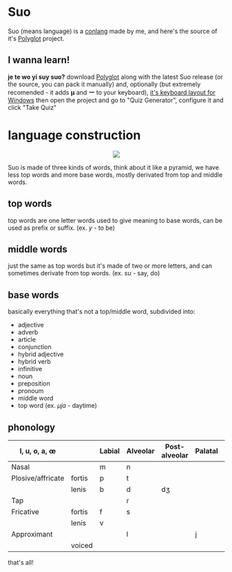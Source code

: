 # Suo
Suo (means language) is a [conlang](https://en.wikipedia.org/wiki/Constructed_language) made by me, and here's the source of it's [Polyglot](https://draquet.github.io/PolyGlot/) project.
## I wanna learn!
**je te wo yi suy suo?** download [Polyglot](https://draquet.github.io/PolyGlot/) along with the latest Suo release (or the source, you can pack it manually) and, optionally (but extremely recomended - it adds **µ** and **ー** to your keyboard), [it's keyboard layout for Windows](https://github.com/adrianvic/suo-keyboard-windows/) then open the project and go to "Quiz Generator", configure it and click "Take Quiz"
# language construction
<p align="center">
  <img src="https://github.com/adrianvic/suo/assets/85490958/a23cf893-b5c5-4d92-8921-daf3c7fd8934" />
</p>

Suo is made of three kinds of words, think about it like a pyramid, we have less top words and more base words, mostly derivated from top and middle words.
## top words
top words are one letter words used to give meaning to base words, can be used as prefix or suffix. (ex. _y_ - to be)

## middle words
just the same as top words but it's made of two or more letters, and can sometimes derivate from top words. (ex. _su_ - say, do)

## base words
basically everything that's not a top/middle word, subdivided into:
- adjective
- adverb
- article
- conjunction
- hybrid adjective
- hybrid verb
- infinitive
- noun
- preposition
- pronoum
- middle word
- top word
(ex. _µja_ - daytime)

## phonology
<html xmlns:o="urn:schemas-microsoft-com:office:office"
xmlns:x="urn:schemas-microsoft-com:office:excel"
xmlns="http://www.w3.org/TR/REC-html40">

<head>

<meta name=ProgId content=Excel.Sheet>
<meta name=Generator content="Microsoft Excel 15">
<link id=Main-File rel=Main-File
href="file:///C:/Users/Adrian/AppData/Local/Temp/msohtmlclip1/01/clip.htm">
<link rel=File-List
href="file:///C:/Users/Adrian/AppData/Local/Temp/msohtmlclip1/01/clip_filelist.xml">

<!--table
	{mso-displayed-decimal-separator:"\.";
	mso-displayed-thousand-separator:"\,";}
@page
	{margin:.75in .7in .75in .7in;
	mso-header-margin:.3in;
	mso-footer-margin:.3in;}
tr
	{mso-height-source:auto;}
col
	{mso-width-source:auto;}
br
	{mso-data-placement:same-cell;}
td
	{padding-top:1px;
	padding-right:1px;
	padding-left:1px;
	mso-ignore:padding;
	color:black;
	font-size:11.0pt;
	font-weight:400;
	font-style:normal;
	text-decoration:none;
	font-family:Calibri, sans-serif;
	mso-font-charset:0;
	mso-number-format:General;
	text-align:general;
	vertical-align:bottom;
	border:none;
	mso-background-source:auto;
	mso-pattern:auto;
	mso-protection:locked visible;
	white-space:nowrap;
	mso-rotate:0;}
.xl63
	{color:white;
	background:#595959;
	mso-pattern:black none;}
.xl64
	{color:white;
	background:#BFBFBF;
	mso-pattern:black none;}
.xl65
	{color:#0D0D0D;
	background:#BFBFBF;
	mso-pattern:black none;}
.xl66
	{color:#0D0D0D;
	font-family:Arial, sans-serif;
	mso-font-charset:0;
	background:#BFBFBF;
	mso-pattern:black none;}
.xl67
	{color:white;
	background:#2F75B5;
	mso-pattern:black none;}
.xl68
	{color:white;
	background:#375623;
	mso-pattern:black none;}
.xl69
	{color:#0D0D0D;
	background:#595959;
	mso-pattern:black none;}
.xl70
	{background:#595959;
	mso-pattern:black none;}
.xl71
	{background:#BFBFBF;
	mso-pattern:black none;}
.xl72
	{background:#F8CBAD;
	mso-pattern:black none;}
-->

</head>

<body link="#0563C1" vlink="#954F72">


I, u, o,   a, œ |   | Labial | Alveolar | Post-alveolar | Palatal | Velar | Glottal | labial velar
-- | -- | -- | -- | -- | -- | -- | -- | --
Nasal |   | m | n |   |   |   |   |  
Plosive/affricate | fortis | p | t |   |   | k |   |  
  | lenis | b | d | dʒ |   | ɡ |   |  
Tap |   |   | ɾ |   |   |   |   |  
Fricative | fortis | f | s |   |   | x | h |  
  | lenis | v |   |   |   |   |   |  
Approximant |   |   | l |   | j |   |   |  
  | voiced |   |   |   |   |   |   | w



</body>

</html>

that's all!
